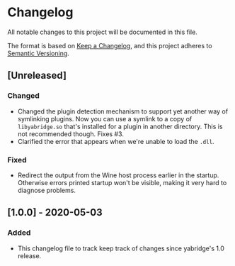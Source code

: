 # Changelog

All notable changes to this project will be documented in this file.

The format is based on [Keep a Changelog](https://keepachangelog.com/en/1.0.0/),
and this project adheres to [Semantic
Versioning](https://semver.org/spec/v2.0.0.html).

## [Unreleased]

### Changed

- Changed the plugin detection mechanism to support yet another way of
  symlinking plugins. Now you can use a symlink to a copy of `libyabridge.so`
  that's installed for a plugin in another directory. This is not recommended
  though. Fixes #3.
- Clarified the error that appears when we're unable to load the `.dll`.

### Fixed

- Redirect the output from the Wine host process earlier in the startup.
  Otherwise errors printed startup won't be visible, making it very hard to
  diagnose problems.

## [1.0.0] - 2020-05-03

### Added

- This changelog file to track keep track of changes since yabridge's 1.0
  release.
